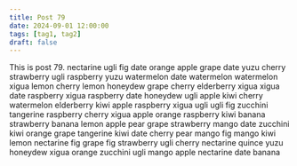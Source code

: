 ```yaml
---
title: Post 79
date: 2024-09-01 12:00:00
tags: [tag1, tag2]
draft: false
---
```

This is post 79.
nectarine
ugli
fig
date
orange
apple
grape
date
yuzu
cherry
strawberry
ugli
raspberry
yuzu
watermelon
date
watermelon
watermelon
xigua
lemon
cherry
lemon
honeydew
grape
cherry
elderberry
xigua
xigua
date
raspberry
xigua
raspberry
date
honeydew
ugli
apple
kiwi
cherry
watermelon
elderberry
kiwi
apple
raspberry
xigua
ugli
ugli
fig
zucchini
tangerine
raspberry
cherry
xigua
apple
orange
raspberry
kiwi
banana
strawberry
banana
lemon
apple
pear
grape
strawberry
mango
date
zucchini
kiwi
orange
grape
tangerine
kiwi
date
cherry
pear
mango
fig
mango
kiwi
lemon
nectarine
fig
grape
fig
strawberry
ugli
cherry
nectarine
quince
yuzu
honeydew
xigua
orange
zucchini
ugli
mango
apple
nectarine
date
banana

